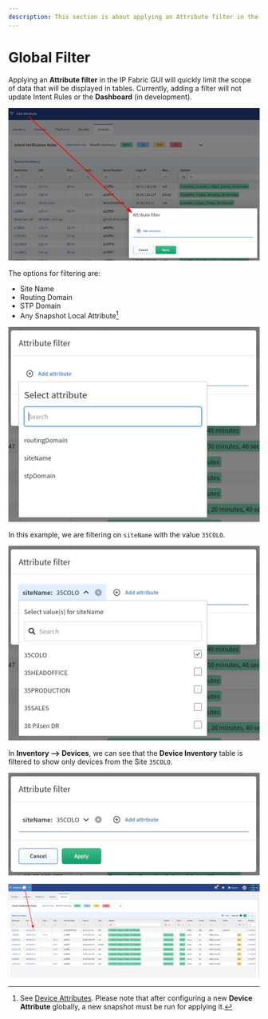 ```yaml
---
description: This section is about applying an Attribute filter in the IP Fabric GUI which will quickly limit the scope of data that will be displayed in tables.
---
```


# Global Filter

Applying an **Attribute filter** in the IP Fabric GUI will quickly limit the
scope of data that will be displayed in tables. Currently, adding a filter will
not update Intent Rules or the **Dashboard** (in development).

![Attribute filter](global_filter/attribute_filter.png)

The options for filtering are:

- Site Name
- Routing Domain
- STP Domain
- Any Snapshot Local Attribute[^1]

[^1]:
    See [Device Attributes](../IP_Fabric_Settings/Discovery_and_Snapshots/Global_Configuration/device_attributes.md).
    Please note that after configuring a new **Device Attribute** globally, a
    new snapshot must be run for applying it.

![Select attribute](global_filter/select_attribute.png)

In this example, we are filtering on `siteName` with the value `35COLO`.

![Select value(s) for siteName](global_filter/select_values_for_sitename.png)

In **Inventory --> Devices**, we can see that the **Device Inventory** table is
filtered to show only devices from the Site `35COLO`.

![siteName 35COLO selected](global_filter/sitename_selected.png)

![Attribute filter for siteName 35COLO applied](global_filter/attribute_filter_applied.png)
